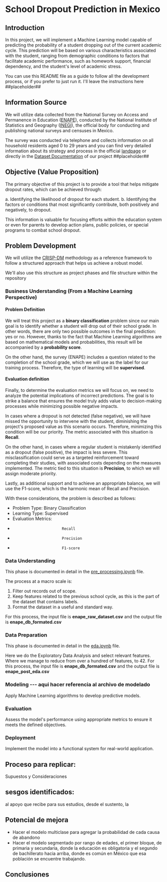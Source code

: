 # School Dropout Prediction in Mexico

## Introduction

In this project, we will implement a Machine Learning model capable of predicting the probability of a student dropping out of the current academic cycle. This prediction will be based on various characteristics associated with the student, ranging from demographic conditions to factors that facilitate academic performance, such as homework support, financial dependency, and the student's level of academic stress.

You can use this README file as a guide to follow all the development process, or if you prefer to just run it. I'll leave the instructions here ##placeholder##

## Information Source

We will utilize data collected from the National Survey on Access and Permanence in Education ([ENAPE](https://www.inegi.org.mx/programas/enape/2021/)), conducted by the National Institute of Statistics and Geography ([INEGI](https://www.inegi.org.mx/)), the official body for conducting and publishing national surveys and censuses in Mexico.

The survey was conducted via telephone and collects information on all household residents aged 0 to 29 years and you can find very detailed information about its strategy and process in the official [landpage](https://www.inegi.org.mx/programas/enape/2021/) or directly in the [Dataset Documentation](https://github.com/Maxkaizo/---_-ML-Zoomcamp-2024/tree/main/Dataset%20Documentation) of our project ##placeholder##

## Objective (Value Proposition)

The primary objective of this project is to provide a tool that helps mitigate dropout rates, which can be achieved through:

a. Identifying the likelihood of dropout for each student.
b. Identifying the factors or conditions that most significantly contribute, both positively and negatively, to dropout.

This information is valuable for focusing efforts within the education system or even for parents to develop action plans, public policies, or special programs to combat school dropout.

## Problem Development

We will utilize the [CRISP-DM](https://en.wikipedia.org/wiki/Cross-industry_standard_process_for_data_mining) methodology as a reference framework to follow a structured approach that helps us achieve a robust model.

We'll also use this structure as project phases and file structure within the repository

### Business Understanding (From a Machine Learning Perspective)

#### Problem Definition

We will treat this project as a **binary classification** problem since our main goal is to identify whether a student will drop out of their school grade. In other words, there are only two possible outcomes in the final prediction: yes or no. However, thanks to the fact that Machine Learning algorithms are based on mathematical models and probabilities, this result will be accompanied by a **probability score**.

On the other hand, the survey (ENAPE) includes a question related to the completion of the school grade, which we will use as the label for our training process. Therefore, the type of learning will be **supervised**.

#### Evaluation definition

Finally, to determine the evaluation metrics we will focus on, we need to analyze the potential implications of incorrect predictions. The goal is to strike a balance that ensures the model truly adds value to decision-making processes while minimizing possible negative impacts.

In cases where a dropout is not detected (false negative), we will have missed the opportunity to intervene with the student, diminishing the project's proposed value as this scenario occurs. Therefore, minimizing this condition will be our priority. The metric associated with this situation is **Recall**.

On the other hand, in cases where a regular student is mistakenly identified as a dropout (false positive), the impact is less severe. This misclassification could serve as a targeted reinforcement toward completing their studies, with associated costs depending on the measures implemented. The metric tied to this situation is **Precision**, to which we will assign moderate priority.

Lastly, as additional support and to achieve an appropriate balance, we will use the F1-score, which is the harmonic mean of Recall and Precision.

With these considerations, the problem is described as follows:

- Problem Type:           Binary Classification
- Learning Type:          Supervised
- Evaluation Metrics:
-                           Recall
-                           Precision
-                           F1-score

### Data Understanding
This phase is documented in detail in the [pre_processing.ipynb](https://github.com/Maxkaizo/---_-ML-Zoomcamp-2024/blob/main/pre_processing.ipynb) file.

The process at a macro scale is:

1. Filter out records out of scope.
2. Keep features related to the previous school cycle, as this is the part of the dataset that contains labels.
3. Format the dataset in a useful and standard way.

For this process, the input file is **enape_raw_dataset.csv** and the output file is **enape_db_formated.csv**

### Data Preparation 
This phase is documented in detail in the [eda.ipynb](https://github.com/Maxkaizo/---_-ML-Zoomcamp-2024/blob/main/eda.ipynb) file.

Here we do the Exploratory Data Analysis and select relevant features. Where we manage to reduce from over a hundred of features, to 42.
For this process, the input file is **enape_db_formated.csv** and the output file is **enape_post_eda.csv**

### Modeling --- aqui hacer referencia al archivo de modelado
Apply Machine Learning algorithms to develop predictive models.

### Evaluation
Assess the model's performance using appropriate metrics to ensure it meets the defined objectives.

### Deployment
Implement the model into a functional system for real-world application.

## Proceso para replicar:

Supuestos y Consideraciones

## sesgos identificados:

 al apoyo que recibe para sus estudios, desde el sustento, la

## Potencial de mejora
- Hacer el modelo multiclase para agregar la probabilidad de cada causa de abandono
- Hacer el modelo segmentado por rango de edades, el primer bloque, de primaria y secundaria, donde la educación es obligatoria y el segundo de bachillerato hacia arriba, donde es común en México que esa población se encuentre trabajando.

## Conclusiones